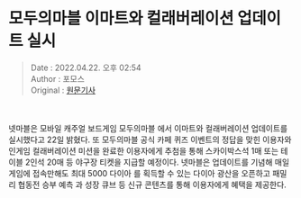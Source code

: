 <!-- 타이틀 -->  
# 모두의마블 이마트와 컬래버레이션 업데이트 실시  
<!-- 기사 정보 -->  
> Date : 2022.04.22. 오후 02:54  
> Author : 포모스  
> Original : [원문기사](https://n.news.naver.com/mnews/article/236/0000223237?sid=105)  
<br/>  
<!-- 대표 이미지 -->  
<img alt="" src="https://imgnews.pstatic.net/image/236/2022/04/22/0000223237_001_20220422145402508.jpg?type=w647"/>  
<br/><br/>  
<!-- 기사 본문 -->  
넷마블은 모바일 캐주얼 보드게임 모두의마블 에서 이마트와 컬래버레이션 업데이트를 실시했다고 22일 밝혔다.
또 모두의마블 공식 카페 퀴즈 이벤트의 정답을 맞힌 이용자와 인게임 컬래버레이션 미션을 완료한 이용자에게 추첨을 통해 스카이박스석 1매 또는 테이블 2인석 20매 등 야구장 티켓을 지급할 예정이다.
넷마블은 업데이트를 기념해 매일 게임에 접속만해도 최대 5000 다이아 를 획득할 수 있는 다이아 광산을 오픈하고 패밀리 협동전 승부 예측 과 성장 큐브 등 신규 콘텐츠를 통해 이용자에게 혜택을 제공한다.  
<br/><br/><br/>  

